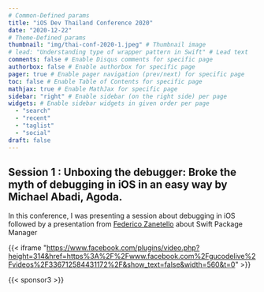 ```yaml
---
# Common-Defined params
title: "iOS Dev Thailand Conference 2020"
date: "2020-12-22"
# Theme-Defined params
thumbnail: "img/thai-conf-2020-1.jpeg" # Thumbnail image
# lead: "Understanding type of wrapper pattern in Swift" # Lead text
comments: false # Enable Disqus comments for specific page
authorbox: false # Enable authorbox for specific page
pager: true # Enable pager navigation (prev/next) for specific page
toc: false # Enable Table of Contents for specific page
mathjax: true # Enable MathJax for specific page
sidebar: "right" # Enable sidebar (on the right side) per page
widgets: # Enable sidebar widgets in given order per page
  - "search"
  - "recent"
  - "taglist"
  - "social"
draft: false
---
```


## Session 1 : Unboxing the debugger: Broke the myth of debugging in iOS in an easy way by Michael Abadi, Agoda.

In this conference, I was presenting a session about debugging in iOS followed by a presentation from [Federico Zanetello](https://twitter.com/zntfdr) about Swift Package Manager

{{< iframe "https://www.facebook.com/plugins/video.php?height=314&href=https%3A%2F%2Fwww.facebook.com%2Fgucodelive%2Fvideos%2F336712584431172%2F&show_text=false&width=560&t=0" >}}

{{< sponsor3 >}}
